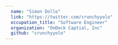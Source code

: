 ```yaml
---
  name: "Simon Dollo"
  link: "https://twitter.com/crunchyyolo"
  occupation_title: "Software Engineer"
  organization: "OnDeck Captial, Inc"
  github: "crunchyyolo"
---
```


